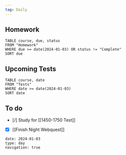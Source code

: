```yaml
---
tag: Daily
---
```

## Homework
```dataview
TABLE course, due, status
FROM "Homework" 
WHERE due >= date(2024-01-03) OR status != "Complete"
SORT due
```
## Upcoming Tests
```dataview
TABLE course, date
FROM "Tests" 
WHERE date >= date(2024-01-03)
SORT date
```
## To do
- [/] Study for [[1450-1750 Test]]
- [x] [[Finish Night Webquest]]

```gEvent
date: 2024-01-03
type: day
navigation: true
```